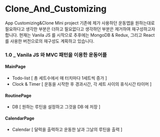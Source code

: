 # Clone_And_Customizing
App Customizing&Clone Mini project
기존에 제가 사용하던 운동앱을 원하는대로 필요하다고 생각한 부분은 더하고 필요없다고 생각하던 부분은 제거하여 재구성하고자 합니다.
현재는 Vanila JS 를 시작으로 추후에는 MongoDB & Redux, 그리고 React 를 사용한 버전으로의 재구성도 계획하고 있습니다.

### 1.0 _ Vanila JS 와 MVC 패턴을 이용한 운동어플

#### MainPage
* Todo-list [ 총 세트수에서 매 터치마다 1세트씩 증가 ]
* Clock & Timer [ 운동을 시작한 후 경과시간, 각 세트 사이의 휴식시간 타이머 ]

#### RoutinePage
* DB [ 원하는 루틴을 설정하고 그것을 DB 에 저장 ]

#### CalendarPage
* Calendar [ 달력을 출력하고 운동한 날과 그날의 루틴을 출력 ]
